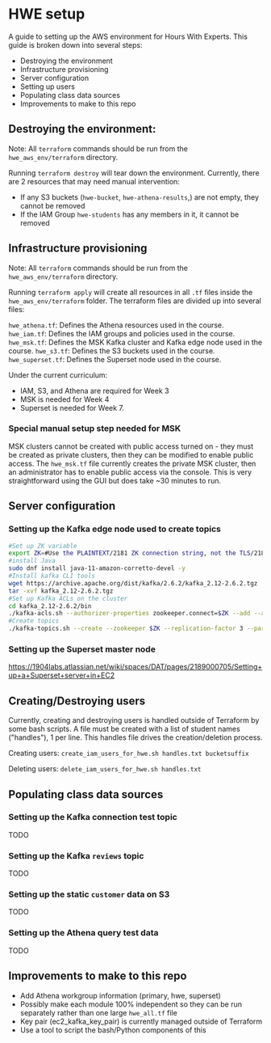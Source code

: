 # HWE setup

A guide to setting up the AWS environment for Hours With Experts. This guide is broken down into several steps:

* Destroying the environment
* Infrastructure provisioning
* Server configuration
* Setting up users
* Populating class data sources
* Improvements to make to this repo

## Destroying the environment:

Note: All `terraform` commands should be run from the `hwe_aws_env/terraform` directory.

Running `terraform destroy` will tear down the environment. Currently, there are 2 resources that may need manual intervention:

 * If any S3 buckets (`hwe-bucket`,  `hwe-athena-results`,) are not empty, they cannot be removed
 * If the IAM Group `hwe-students` has any members in it, it cannot be removed
 
## Infrastructure provisioning

Note: All `terraform` commands should be run from the `hwe_aws_env/terraform` directory.

Running `terraform apply` will create all resources in all `.tf` files inside the `hwe_aws_env/terraform` folder. The terraform files are divided up into several files:

`hwe_athena.tf`: Defines the Athena resources used in the course.
`hwe_iam.tf`: Defines the IAM groups and policies used in the course.
`hwe_msk.tf`: Defines the MSK Kafka cluster and Kafka edge node used in the course.
`hwe_s3.tf`: Defines the S3 buckets used in the course.
`hwe_superset.tf`: Defines the Superset node used in the course.

Under the current curriculum:
* IAM, S3, and Athena are required for Week 3
* MSK is needed for Week 4
* Superset is needed for Week 7.

### Special manual setup step needed for MSK

MSK clusters cannot be created with public access turned on - they must be created as private clusters, then they can be modified to enable public access. The `hwe_msk.tf` file currently creates the private MSK cluster, then an administrator has to enable public access via the console. This is very straightforward using the GUI but does take ~30 minutes to run.

## Server configuration

### Setting up the Kafka edge node used to create topics

```bash
#Set up ZK variable
export ZK=#Use the PLAINTEXT/2181 ZK connection string, not the TLS/2182 one
#install Java
sudo dnf install java-11-amazon-corretto-devel -y
#Install kafka CLI tools
wget https://archive.apache.org/dist/kafka/2.6.2/kafka_2.12-2.6.2.tgz
tar -xvf kafka_2.12-2.6.2.tgz
#Set up Kafka ACLs on the cluster
cd kafka_2.12-2.6.2/bin
./kafka-acls.sh --authorizer-properties zookeeper.connect=$ZK --add --allow-principal 'User:*' --operation All --topic '*' --group '*'
#Create topics
./kafka-topics.sh --create --zookeeper $ZK --replication-factor 3 --partitions 1 --topic kafka-connection-test
```

### Setting up the Superset master node
https://1904labs.atlassian.net/wiki/spaces/DAT/pages/2189000705/Setting+up+a+Superset+server+in+EC2

## Creating/Destroying users

Currently, creating and destroying users is handled outside of Terraform by some bash scripts. A file must be created with a list of student names ("handles"), 1 per line. This handles file drives the creation/deletion process.

Creating users:
`create_iam_users_for_hwe.sh handles.txt bucketsuffix`

Deleting users:
`delete_iam_users_for_hwe.sh handles.txt`

## Populating class data sources

### Setting up the Kafka connection test topic
TODO

### Setting up the Kafka `reviews` topic
TODO

### Setting up the static `customer` data on S3
TODO

### Setting up the Athena query test data
TODO

## Improvements to make to this repo
* Add Athena workgroup information (primary, hwe, superset)
* Possibly make each module 100% independent so they can be run separately rather than one large `hwe_all.tf` file
* Key pair (ec2_kafka_key_pair) is currently managed outside of Terraform
* Use a tool to script the bash/Python components of this
